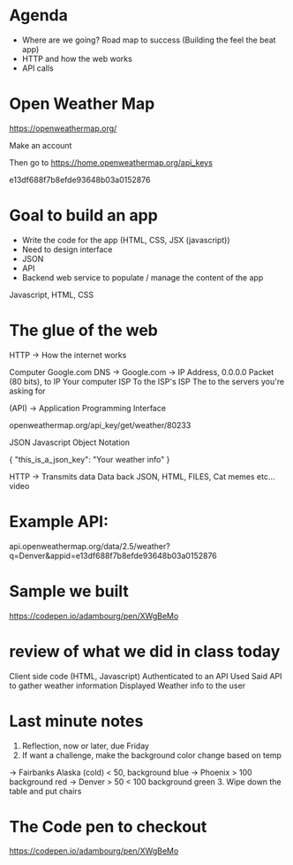 # Agenda

* Where are we going? Road map to success (Building the feel the beat app)
* HTTP and how the web works
* API calls

# Open Weather Map
https://openweathermap.org/

Make an account

Then go to https://home.openweathermap.org/api_keys

e13df688f7b8efde93648b03a0152876


# Goal to build an app

* Write the code for the app (HTML, CSS, JSX (javascript))
* Need to design interface
* JSON
* API
* Backend web service to populate / manage the content of the app

Javascript, HTML, CSS

# The glue of the web

HTTP -> How the internet works

Computer Google.com
DNS -> Google.com -> IP Address, 0.0.0.0
Packet (80 bits), to IP
Your computer
ISP
To the ISP's ISP
The to the servers you're asking for



(API) -> Application Programming Interface

openweathermap.org/api_key/get/weather/80233

JSON
Javascript Object Notation

{
"this_is_a_json_key": "Your weather info"
}



HTTP -> Transmits data
Data back
JSON, HTML, FILES, Cat memes etc... video

# Example API:
api.openweathermap.org/data/2.5/weather?q=Denver&appid=e13df688f7b8efde93648b03a0152876


# Sample we built
https://codepen.io/adambourg/pen/XWgBeMo

# review of what we did in class today
Client side code (HTML, Javascript)
Authenticated to an API
Used Said API to gather weather information
Displayed Weather info to the user


# Last minute notes

1. Reflection, now or later, due Friday
2. If want a challenge, make the background color change based on temp

-> Fairbanks Alaska (cold) < 50, background blue
-> Phoenix > 100 background red
-> Denver > 50 < 100 background green
3. Wipe down the table and put chairs

# The Code pen to checkout
https://codepen.io/adambourg/pen/XWgBeMo
